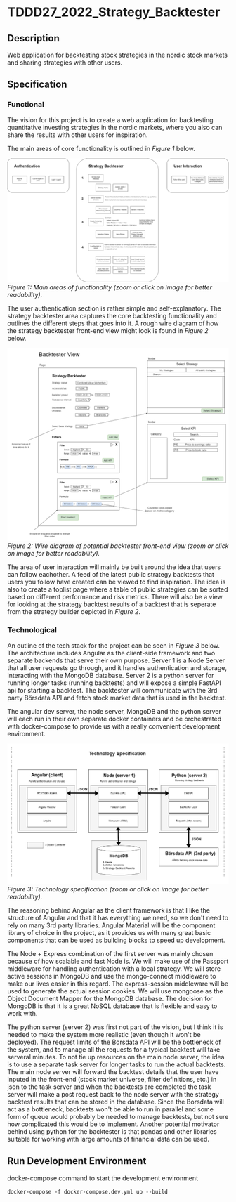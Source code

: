 # TDDD27_2022_Strategy_Backtester

## Description
Web application for backtesting stock strategies in the nordic stock markets and sharing strategies with other users.



## Specification
### Functional
The vision for this project is to create a web application for backtesting quantitative investing strategies in the nordic markets, where you also can share the results with other users for inspiration. 

The main areas of core functionality is outlined in *Figure 1* below. 

![alt text](/documents%20and%20diagrams/Functional%20Specification%20Diagram.png)
*Figure 1: Main areas of functionality (zoom or click on image for better readability).*

The user authentication section is rather simple and self-explanatory. The strategy backtester area captures the core backtesting functionality and outlines the different steps that goes into it. A rough wire diagram of how the strategy backtester front-end view might look is found in *Figure 2* below.

![alt text](/documents%20and%20diagrams/Backtester%20View.png)
*Figure 2: Wire diagram of potential backtester front-end view (zoom or click on image for better readability).*

The area of user interaction will mainly be built around the idea that users can follow eachother. A feed of the latest public strategy backtests that users you follow have created can be viewed to find inspiration. The idea is also to create a toplist page where a table of public strategies can be sorted based on different performance and risk metrics. There will also be a view for looking at the strategy backtest results of a backtest that is seperate from the strategy builder depicted in *Figure 2*.


### Technological
An outline of the tech stack for the project can be seen in *Figure 3* below. The architecture includes Angular as the client-side framework and two separate backends that serve their own purpose. Server 1 is a Node Server that all user requests go through, and it handles authentication and storage, interacting with the MongoDB database. Server 2 is a python server for running longer tasks (running backtests) and will expose a simple FastAPI api for starting a backtest. The backtester will communicate with the 3rd party Börsdata API and fetch stock market data that is used in the backtest.

The angular dev server, the node server, MongoDB and the python server will each run in their own separate docker containers and be orchestrated with docker-compose to provide us with a really convenient development environment. 

![alt text](/documents%20and%20diagrams/Tech%20Stack.png)
*Figure 3: Technology specification (zoom or click on image for better readability).*

The reasoning behind Angular as the client framework is that I like the structure of Angular and that it has everything we need, so we don't need to rely on many 3rd party libraries. Angular Material will be the component library of choice in the project, as it provides us with many great basic components that can be used as building blocks to speed up development.

The Node + Express combination of the first server was mainly chosen because of how scalable and fast Node is. We will make use of the Passport middleware for handling authentication with a local strategy. We will store active sessions in MongoDB and use the mongo-connect middleware to make our lives easier in this regard. The express-session middleware will be used to generate the actual session cookies. We will use mongoose as the Object Document Mapper for the MongoDB database. The decision for MongoDB is that it is a great NoSQL database that is flexible and easy to work with. 

The python server (server 2) was first not part of the vision, but I think it is needed to make the system more realistic (even though it won't be deployed). The request limits of the Borsdata API will be the bottleneck of the system, and to manage all the requests for a typical backtest will take serveral minutes. To not tie up resources on the main node server, the idea is to use a separate task server for longer tasks to run the actual backtests. The main node server will forward the backtest details that the user have inputed in the front-end (stock market universe, filter definitions, etc.) in json to the task server and when the backtests are completed the task server will make a post request back to the node server with the strategy backtest results that can be stored in the database. Since the Borsdata will act as a bottleneck, backtests won't be able to run in parallel and some form of queue would probably be needed to manage backtests, but not sure how complicated this would be to implement. Another potential motivator behind using python for the backtester is that pandas and other libraries suitable for working with large amounts of financial data can be used.

## Run Development Environment
docker-compose command to start the development environment

```
docker-compose -f docker-compose.dev.yml up --build
```